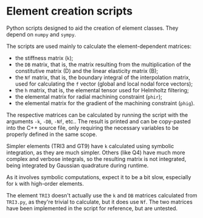 # Element creation scripts

Python scripts designed to aid the creation of element classes. They depend
on `numpy` and `sympy`.

The scripts are used mainly to calculate the element-dependent matrices:
- the stiffness matrix (`k`);
- the `DB` matrix, that is, the matrix resulting from the multiplication of the
  constitutive matrix (D) and the linear elasticity matrix (B);
- the `Nf` matrix, that is, the boundary integral of the interpolation matrix,
  used for calculating the `f` vector (global and local nodal force vectors);
- the `h` matrix, that is, the elemental tensor used for Helmholtz filtering;
- the elemental matrix for radial machining constraint (`phir`);
- the elemental matrix for the gradient of the machining constraint (`phig`).

The respective matrices can be calculated by running the script with the
arguments `-k`, `-DB`, `-Nf`, etc.. The result is printed and can be copy-pasted
into the C++ source file, only requiring the necessary variables to be properly
defined in the same scope.

Simpler elements (TRI3 and GT9) have `k` calculated using symbolic integration,
as they are much simpler. Others (like Q4) have much more complex and verbose
integrals, so the resulting matrix is not integrated, being integrated by
Gaussian quadrature during runtime.

As it involves symbolic computations, expect it to be a bit slow, especially
for `k` with high-order elements.

The element `TRI3` doesn't actually use the `k` and `DB` matrices calculated
from `TRI3.py`, as they're trivial to calculate, but it does use `Nf`. The two
matrices have been implemented in the script for reference, but are untested.

